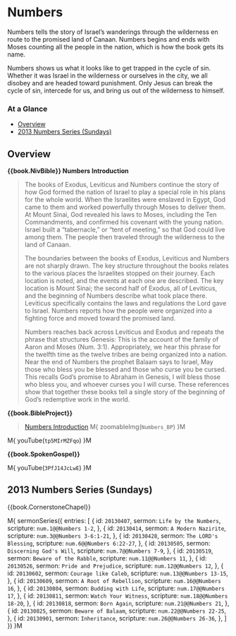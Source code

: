 # Numbers

Numbers tells the story of Israel’s wanderings through the wilderness
en route to the promised land of Canaan. Numbers begins and ends with
Moses counting all the people in the nation, which is how the book
gets its name.

Numbers shows us what it looks like to get trapped in the cycle of
sin. Whether it was Israel in the wilderness or ourselves in the city,
we all disobey and are headed toward punishment. Only Jesus can break
the cycle of sin, intercede for us, and bring us out of the wilderness
to himself.


### At a Glance

- [Overview](#overview)
- [2013 Numbers Series (Sundays)](#2013-numbers-series-sundays)

## Overview

**{{book.NivBible}} Numbers Introduction**

> The books of Exodus, Leviticus and Numbers continue the story of how
> God formed the nation of Israel to play a special role in his plans
> for the whole world. When the Israelites were enslaved in Egypt, God
> came to them and worked powerfully through Moses to deliver them. At
> Mount Sinai, God revealed his laws to Moses, including the Ten
> Commandments, and confirmed his covenant with the young nation. Israel
> built a “tabernacle,” or “tent of meeting,” so that God could live
> among them. The people then traveled through the wilderness to the
> land of Canaan.
> 
> The boundaries between the books of Exodus, Leviticus and Numbers are
> not sharply drawn. The key structure throughout the books relates to
> the various places the Israelites stopped on their journey. Each
> location is noted, and the events at each one are described. The key
> location is Mount Sinai; the second half of Exodus, all of Leviticus,
> and the beginning of Numbers describe what took place there. Leviticus
> specifically contains the laws and regulations the Lord gave to
> Israel. Numbers reports how the people were organized into a fighting
> force and moved toward the promised land.
> 
> Numbers reaches back across Leviticus and Exodus and repeats the
> phrase that structures Genesis: This is the account of the family of
> Aaron and Moses (Num. 3:1). Appropriately, we hear this phrase for the
> twelfth time as the twelve tribes are being organized into a
> nation. Near the end of Numbers the prophet Balaam says to Israel, May
> those who bless you be blessed and those who curse you be cursed. This
> recalls God’s promise to Abraham in Genesis, I will bless those who
> bless you, and whoever curses you I will curse. These references show
> that together these books tell a single story of the beginning of
> God’s redemptive work in the world.


**{{book.BibleProject}}**

> [Numbers Introduction](https://bibleproject.com/explore/video/numbers/)
M{ zoomableImg(`Numbers_BP`) }M

M{ youTube(`tp5MIrMZFqo`) }M


**{{book.SpokenGospel}}**

M{ youTube(`3PfJ14JcLwE`) }M



## 2013 Numbers Series (Sundays)

{{book.CornerstoneChapel}}

M{ sermonSeries({
  entries: [
    { id: `20130407`, sermon: `Life by the Numbers`,   scripture: `num.1@@Numbers 1-2`,      },
    { id: `20130414`, sermon: `A Modern Nazirite`,     scripture: `num.3@@Numbers 3-6:1-21`, },
    { id: `20130428`, sermon: `The LORD's Blessing`,   scripture: `num.6@@Numbers 6:22-27`,  },
    { id: `20130505`, sermon: `Discerning God's Will`, scripture: `num.7@@Numbers 7-9`,      },
    { id: `20130519`, sermon: `Beware of the Rabble`,  scripture: `num.11@@Numbers 11`,      },
    { id: `20130526`, sermon: `Pride and Prejudice`,   scripture: `num.12@@Numbers 12`,      },
    { id: `20130602`, sermon: `Courage like Caleb`,    scripture: `num.13@@Numbers 13-15`,   },
    { id: `20130609`, sermon: `A Root of Rebellion`,   scripture: `num.16@@Numbers 16`,      },
    { id: `20130804`, sermon: `Budding with Life`,     scripture: `num.17@@Numbers 17`,      },
    { id: `20130811`, sermon: `Watch Your Witness`,    scripture: `num.18@@Numbers 18-20`,   },
    { id: `20130818`, sermon: `Born Again`,            scripture: `num.21@@Numbers 21`,      },
    { id: `20130825`, sermon: `Beware of Balaam`,      scripture: `num.22@@Numbers 22-25`,   },
    { id: `20130901`, sermon: `Inheritance`,           scripture: `num.26@@Numbers 26-36`,   },
  ]
}) }M

